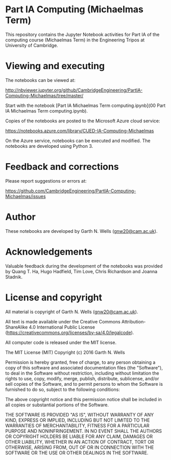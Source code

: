 # Part IA Computing (Michaelmas Term)

This repository contains the Jupyter Notebook activities for Part IA
of the computing course (Michaelmas Term) in the Engineering Tripos at
University of Cambridge.


# Viewing and executing

The notebooks can be viewed at:

http://nbviewer.jupyter.org/github/CambridgeEngineering/PartIA-Computing-Michaelmas/tree/master/

Start with the notebook [Part IA Michaelmas Term computing.ipynb](00
Part IA Michaelmas Term computing.ipynb).

Copies of the notebooks are posted to the Microsoft Azure cloud
service:

https://notebooks.azure.com/library/CUED-IA-Computing-Michaelmas

On the Azure service, notebooks can be executed and modified. The
notebooks are developed using Python 3.


# Feedback and corrections

Please report suggestions or errors at:

https://github.com/CambridgeEngineering/PartIA-Computing-Michaelmas/issues


# Author

These notebooks are developed by Garth N. Wells (<gnw20@cam.ac.uk>).


# Acknowledgements

Valuable feedback during the development of the notebooks was provided
by Quang T. Ha, Hugo Hadfield, Tim Love, Chris Richardson and Joanna
Stadnik.


# License and copyright

All material is copyright of Garth N. Wells (<gnw20@cam.ac.uk>).

All text is made available under the Creative Commons
Attribution-ShareAlike 4.0 International Public License
(https://creativecommons.org/licenses/by-sa/4.0/legalcode).

All computer code is released under the MIT license.


The MIT License (MIT)
Copyright (c) 2016 Garth N. Wells

Permission is hereby granted, free of charge, to any person obtaining
a copy of this software and associated documentation files (the
"Software"), to deal in the Software without restriction, including
without limitation the rights to use, copy, modify, merge, publish,
distribute, sublicense, and/or sell copies of the Software, and to
permit persons to whom the Software is furnished to do so, subject to
the following conditions:

The above copyright notice and this permission notice shall be
included in all copies or substantial portions of the Software.

THE SOFTWARE IS PROVIDED "AS IS", WITHOUT WARRANTY OF ANY KIND,
EXPRESS OR IMPLIED, INCLUDING BUT NOT LIMITED TO THE WARRANTIES OF
MERCHANTABILITY, FITNESS FOR A PARTICULAR PURPOSE AND
NONINFRINGEMENT. IN NO EVENT SHALL THE AUTHORS OR COPYRIGHT HOLDERS BE
LIABLE FOR ANY CLAIM, DAMAGES OR OTHER LIABILITY, WHETHER IN AN ACTION
OF CONTRACT, TORT OR OTHERWISE, ARISING FROM, OUT OF OR IN CONNECTION
WITH THE SOFTWARE OR THE USE OR OTHER DEALINGS IN THE SOFTWARE.
